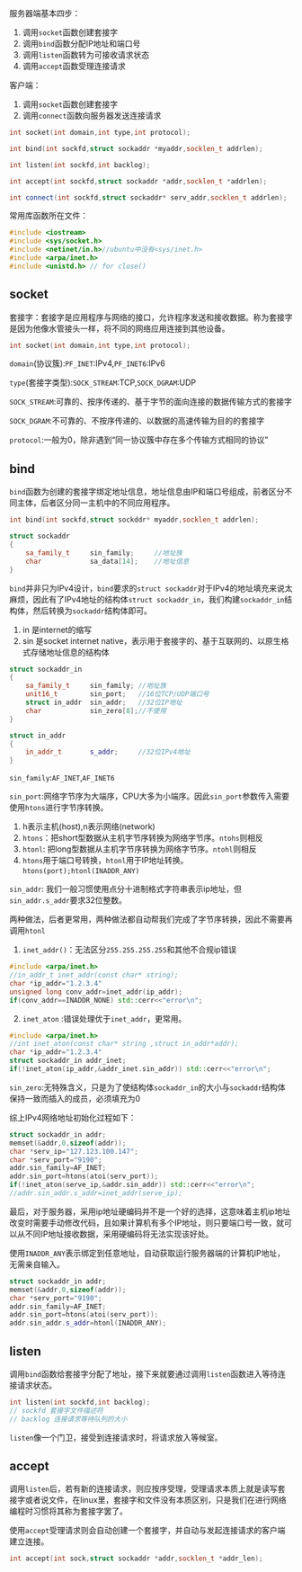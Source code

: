 
服务器端基本四步：
1. 调用`socket`函数创建套接字 
2. 调用`bind`函数分配IP地址和端口号
3. 调用`listen`函数转为可接收请求状态
4. 调用`accept`函数受理连接请求

客户端：
1. 调用`socket`函数创建套接字
2. 调用`connect`函数向服务器发送连接请求

```C++
int socket(int domain,int type,int protocol);

int bind(int sockfd,struct sockaddr *myaddr,socklen_t addrlen);

int listen(int sockfd,int backlog);

int accept(int sockfd,struct sockaddr *addr,socklen_t *addrlen);

int connect(int sockfd,struct sockaddr* serv_addr,socklen_t addrlen);
```

常用库函数所在文件：
```C++
#include <iostream>
#include <sys/socket.h>
#include <netinet/in.h>//ubuntu中没有<sys/inet.h>
#include <arpa/inet.h>
#include <unistd.h> // for close()
```



## socket
套接字：套接字是应用程序与网络的接口，允许程序发送和接收数据。称为套接字是因为他像水管接头一样，将不同的网络应用连接到其他设备。

```C++
int socket(int domain,int type,int protocol);
```

`domain`(协议簇):`PF_INET`:IPv4,`PF_INET6`:IPv6

`type`(套接字类型):`SOCK_STREAM`:TCP,`SOCK_DGRAM`:UDP

`SOCK_STREAM`:可靠的、按序传递的、基于字节的面向连接的数据传输方式的套接字

`SOCK_DGRAM`:不可靠的、不按序传递的、以数据的高速传输为目的的套接字

`protocol`:一般为0，除非遇到“同一协议簇中存在多个传输方式相同的协议”

## bind

`bind`函数为创建的套接字绑定地址信息，地址信息由IP和端口号组成，前者区分不同主体，后者区分同一主机中的不同应用程序。

```C++
int bind(int sockfd,struct sockddr* myaddr,socklen_t addrlen);

struct sockaddr
{
    sa_family_t     sin_family;     //地址族
    char            sa_data[14];    //地址信息
}
```
`bind`并非只为IPv4设计，`bind`要求的`struct sockaddr`对于IPv4的地址填充来说太麻烦，因此有了IPv4地址的结构体`struct sockaddr_in`，我们构建`sockaddr_in`结构体，然后转换为`sockaddr`结构体即可。

1. in 是internet的缩写
2. sin 是socket internet native，表示用于套接字的、基于互联网的、以原生格式存储地址信息的结构体

```C++
struct sockaddr_in
{
    sa_family_t     sin_family; //地址族
    unit16_t        sin_port;   //16位TCP/UDP端口号
    struct in_addr  sin_addr;   //32位IP地址
    char            sin_zero[8];//不使用
}

struct in_addr
{
    in_addr_t       s_addr;     //32位IPv4地址
}
```
`sin_family`:`AF_INET`,`AF_INET6`

`sin_port`:网络字节序为大端序，CPU大多为小端序。因此`sin_port`参数传入需要使用`htons`进行字节序转换。

1. h表示主机(host),n表示网络(network)
2. `htons`：把short型数据从主机字节序转换为网络字节序。`ntohs`则相反
3. `htonl`: 把long型数据从主机字节序转换为网络字节序。`ntohl`则相反
4. `htons`用于端口号转换，`htonl`用于IP地址转换。`htons(port);htonl(INADDR_ANY)`

`sin_addr`: 我们一般习惯使用点分十进制格式字符串表示ip地址，但`sin_addr.s_addr`要求32位整数。

两种做法，后者更常用，两种做法都自动帮我们完成了字节序转换，因此不需要再调用`htonl`
1. `inet_addr()`：无法区分`255.255.255.255`和其他不合规ip错误
```C++
#include <arpa/inet.h>
//in_addr_t inet_addr(const char* string);
char *ip_addr="1.2.3.4"
unsigned long conv_addr=inet_addr(ip_addr);
if(conv_addr==INADDR_NONE) std::cerr<<"error\n";
```
2. `inet_aton` :错误处理优于`inet_addr`，更常用。
```C++
#include <arpa/inet.h>
//int inet_aton(const char* string ,struct in_addr*addr);
char *ip_addr="1.2.3.4"
struct sockaddr_in addr_inet;
if(!inet_aton(ip_addr,&addr_inet.sin_addr)) std::cerr<<"error\n";
```

`sin_zero`:无特殊含义，只是为了使结构体`sockaddr_in`的大小与`sockaddr`结构体保持一致而插入的成员，必须填充为0

综上IPv4网络地址初始化过程如下：
```C++
struct sockaddr_in addr;
memset(&addr,0,sizeof(addr));
char *serv_ip="127.123.100.147";
char *serv_port="9190";
addr.sin_family=AF_INET;
addr.sin_port=htons(atoi(serv_port));
if(!inet_aton(serve_ip,&addr.sin_addr)) std::cerr<<"error\n";
//addr.sin_addr.s_addr=inet_addr(serve_ip);
```

最后，对于服务器，采用ip地址硬编码并不是一个好的选择，这意味着主机ip地址改变时需要手动修改代码，且如果计算机有多个IP地址，则只要端口号一致，就可以从不同IP地址接收数据，采用硬编码将无法实现该好处。

使用`INADDR_ANY`表示绑定到任意地址，自动获取运行服务器端的计算机IP地址，无需亲自输入。

```C++
struct sockaddr_in addr;
memset(&addr,0,sizeof(addr));
char *serv_port="9190";
addr.sin_family=AF_INET;
addr.sin_port=htons(atoi(serv_port));
addr.sin_addr.s_addr=htonl(INADDR_ANY);
```

## listen

调用`bind`函数给套接字分配了地址，接下来就要通过调用`listen`函数进入等待连接请求状态。

```C++
int listen(int sockfd,int backlog);
// sockfd 套接字文件描述符
// backlog 连接请求等待队列的大小
```
`listen`像一个门卫，接受到连接请求时，将请求放入等候室。

## accept

调用`listen`后，若有新的连接请求，则应按序受理，受理请求本质上就是读写套接字或者说文件，在linux里，套接字和文件没有本质区别，只是我们在进行网络编程时习惯将其称为套接字罢了。

使用`accept`受理请求则会自动创建一个套接字，并自动与发起连接请求的客户端建立连接。

```C++
int accept(int sock,struct sockaddr *addr,socklen_t *addr_len);
```